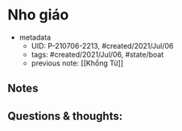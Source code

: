 # Nho giáo

- metadata
	- UID: P-210706-2213, #created/2021/Jul/06
	- tags: #created/2021/Jul/06, #state/boat 
	- previous note: [[Khổng Tử]]

## Notes

## Questions & thoughts:

